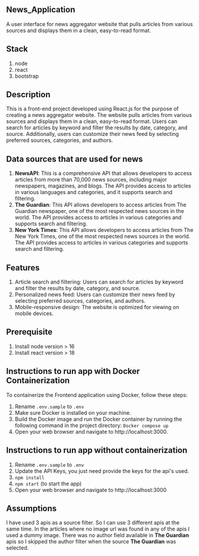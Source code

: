 ## News_Application

A user interface for news aggregator website that pulls articles from various sources and displays them in a clean,
easy-to-read format.

## Stack

1. node
2. react
3. bootstrap

## Description

This is a front-end project developed using React.js for the purpose of creating a news aggregator website. The website pulls articles from various sources and displays them in a clean, easy-to-read format. Users can search for articles by keyword and filter the results by date, category, and source. Additionally, users can customize their news feed by selecting preferred sources, categories, and authors.

## Data sources that are used for news

1. **NewsAPI**: This is a comprehensive API that allows developers to access articles from more than 70,000 news sources, including major newspapers, magazines, and blogs. The API provides access to articles in various languages and categories, and it supports search and filtering.
2. **The Guardian**: This API allows developers to access articles from The Guardian newspaper, one of the most respected news sources in the world. The API provides access to articles in various categories and supports search and filtering.
3. **New York Times**: This API allows developers to access articles from The New York Times, one of the most respected news sources in the world. The API provides access to articles in various categories and supports search and filtering.

## Features

1. Article search and filtering: Users can search for articles by keyword and filter the results by date, category, and source.
2. Personalized news feed: Users can customize their news feed by selecting preferred sources, categories, and authors.
3. Mobile-responsive design: The website is optimized for viewing on mobile devices.

## Prerequisite

1. Install node version > 16
2. Install react version > 18

## Instructions to run app with Docker Containerization

To containerize the Frontend application using Docker, follow these steps:

1. Rename `.env.sample` to `.env`
2. Make sure Docker is installed on your machine.
3. Build the Docker image and run the Docker container by running the following command in the project directory:
   `Docker compose up`
4. Open your web browser and navigate to http://localhost:3000.

## Instructions to run app without containerization

1. Rename `.env.sample` to `.env`
2. Update the API Keys, you just need provide the keys for the api's used.
3. `npm install`
4. `npm start` (to start the app)
5. Open your web browser and navigate to http://localhost:3000

## Assumptions
I have used 3 apis as a source filter. So I can use 3 different apis at the same time. In the articles where no image url was found in any of the apis I used a dummy image.
There was no author field available in **The Guardian** apis so I skipped the author filter when the source **The Guardian** was selected.
